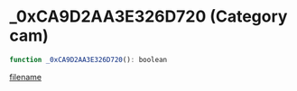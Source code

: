 # _0xCA9D2AA3E326D720 (Category cam)

```js
function _0xCA9D2AA3E326D720(): boolean
```

[filename](_0xCA9D2AA3E326D720_m.md ':include')